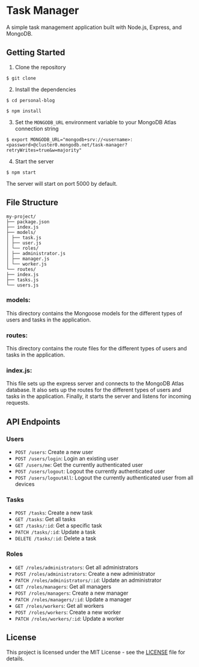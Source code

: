 # Task Manager

A simple task management application built with Node.js, Express, and MongoDB.

## Getting Started

1. Clone the repository
```
$ git clone

```

2. Install the dependencies

```
$ cd personal-blog

$ npm install

```

3. Set the `MONGODB_URL` environment variable to your MongoDB Atlas connection string
```
$ export MONGODB_URL="mongodb+srv://<username>:<password>@cluster0.mongodb.net/task-manager?retryWrites=true&w=majority"

```

4. Start the server
```
$ npm start

```
   
The server will start on port 5000 by default.

## File Structure
```
my-project/
├── package.json
├── index.js
├── models/
│ ├── task.js
│ ├── user.js
│ └── roles/
│ ├── administrator.js
│ ├── manager.js
│ └── worker.js
└── routes/
├── index.js
├── tasks.js
└── users.js

```
### models: 
This directory contains the Mongoose models for the different types of users and tasks in the application.

### routes: 
This directory contains the route files for the different types of users and tasks in the application.

### index.js: 
This file sets up the express server and connects to the MongoDB Atlas database. It also sets up the routes for the different types of users and tasks in the application. Finally, it starts the server and listens for incoming requests.

## API Endpoints

### Users

- `POST /users`: Create a new user
- `POST /users/login`: Login an existing user
- `GET /users/me`: Get the currently authenticated user
- `POST /users/logout`: Logout the currently authenticated user
- `POST /users/logoutAll`: Logout the currently authenticated user from all devices

### Tasks

- `POST /tasks`: Create a new task
- `GET /tasks`: Get all tasks
- `GET /tasks/:id`: Get a specific task
- `PATCH /tasks/:id`: Update a task
- `DELETE /tasks/:id`: Delete a task

### Roles

- `GET /roles/administrators`: Get all administrators
- `POST /roles/administrators`: Create a new administrator
- `PATCH /roles/administrators/:id`: Update an administrator
- `GET /roles/managers`: Get all managers
- `POST /roles/managers`: Create a new manager
- `PATCH /roles/managers/:id`: Update a manager
- `GET /roles/workers`: Get all workers
- `POST /roles/workers`: Create a new worker
- `PATCH /roles/workers/:id`: Update a worker

## License

This project is licensed under the MIT License - see the [LICENSE](LICENSE) file for details.